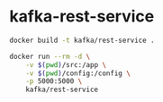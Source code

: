 # kafka-rest-service


```bash
docker build -t kafka/rest-service .
```


```bash
docker run --rm -d \
    -v $(pwd)/src:/app \
    -v $(pwd)/config:/config \
    -p 5000:5000 \
    kafka/rest-service
```